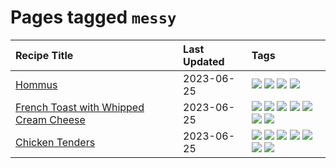 # Pages tagged `messy`

|Recipe Title|Last Updated|Tags
|:---|:---|:---|
|[Hommus](../recipes/hommus.md)|2023-06-25|[![](https://img.shields.io/badge/tag-healthy-5d33f3)](../tags/healthy.md) [![](https://img.shields.io/badge/tag-messy-1754e4)](../tags/messy.md) [![](https://img.shields.io/badge/tag-protein-cb29b)](../tags/protein.md) [![](https://img.shields.io/badge/tag-tricky-8ce73b)](../tags/tricky.md)|
|[French Toast with Whipped Cream Cheese](../recipes/frenchtoastwhippedcreamcheese.md)|2023-06-25|[![](https://img.shields.io/badge/tag-amazing-e5c1d4)](../tags/amazing.md) [![](https://img.shields.io/badge/tag-breakfast-208450)](../tags/breakfast.md) [![](https://img.shields.io/badge/tag-dairy-af803c)](../tags/dairy.md) [![](https://img.shields.io/badge/tag-dessert-1d5152)](../tags/dessert.md) [![](https://img.shields.io/badge/tag-fried-5c1fef)](../tags/fried.md) [![](https://img.shields.io/badge/tag-large_quantity-e4f90)](../tags/large_quantity.md) [![](https://img.shields.io/badge/tag-messy-1754e4)](../tags/messy.md)|
|[Chicken Tenders](../recipes/chickentenders.md)|2023-06-25|[![](https://img.shields.io/badge/tag-airfryer-517a72)](../tags/airfryer.md) [![](https://img.shields.io/badge/tag-amazing-e5c1d4)](../tags/amazing.md) [![](https://img.shields.io/badge/tag-battered-d93385)](../tags/battered.md) [![](https://img.shields.io/badge/tag-chicken-f1d19f)](../tags/chicken.md) [![](https://img.shields.io/badge/tag-crumbed-10cdd6)](../tags/crumbed.md) [![](https://img.shields.io/badge/tag-messy-1754e4)](../tags/messy.md) [![](https://img.shields.io/badge/tag-sides-062ab)](../tags/sides.md)|